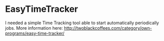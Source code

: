 EasyTimeTracker
===============

I needed a simple Time Tracking tool able to start automatically periodically jobs. More information here:
http://twoblackcoffees.com/category/own-programs/easy-time-tracker/
